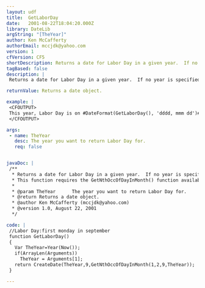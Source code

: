 ```yaml
---
layout: udf
title:  GetLaborDay
date:   2001-08-22T18:04:20.000Z
library: DateLib
argString: "[TheYear]"
author: Ken McCafferty
authorEmail: mccjdk@yahoo.com
version: 1
cfVersion: CF5
shortDescription: Returns a date for Labor Day in a given year.  If no year is specified, defaults to the current year.
tagBased: false
description: |
 Returns a date for Labor Day in a given year.  If no year is specified, defaults to the current year.

returnValue: Returns a date object.

example: |
 <CFOUTPUT>
 This year, Labor Day is on #DateFormat(GetLaborDay(), 'dddd, mmm dd')#.
 </CFOUTPUT>

args:
 - name: TheYear
   desc: The year you want to return Labor Day for.
   req: false


javaDoc: |
 /**
  * Returns a date for Labor Day in a given year.  If no year is specified, defaults to the current year.
  * This function requires the GetNthOccOfDayInMonth() function available from the DateLib library. Minor modifications by Rob Brooks-Bilson (rbils@amkor.com)
  * 
  * @param TheYear      The year you want to return Labor Day for. 
  * @return Returns a date object. 
  * @author Ken McCafferty (mccjdk@yahoo.com) 
  * @version 1.0, August 22, 2001 
  */

code: |
 //Labor Day:first monday in september
 function GetLaborDay() 
 {
   Var TheYear=Year(Now());
   if(ArrayLen(Arguments)) 
     TheYear = Arguments[1];
   return CreateDate(TheYear,9,GetNthOccOfDayInMonth(1,2,9,TheYear));
 }

---
```


